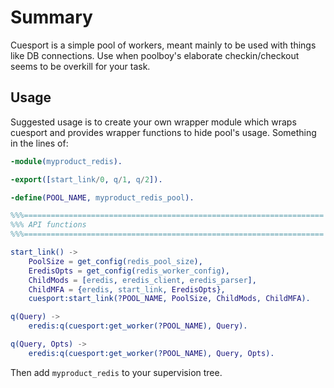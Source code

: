 Summary
=======

Cuesport is a simple pool of workers, meant mainly to be used with things like DB connections.
Use when poolboy's elaborate checkin/checkout seems to be overkill for your task.

Usage
-----

Suggested usage is to create your own wrapper module which wraps cuesport and provides
wrapper functions to hide pool's usage. Something in the lines of:

```erlang
-module(myproduct_redis).

-export([start_link/0, q/1, q/2]).

-define(POOL_NAME, myproduct_redis_pool).

%%%===================================================================
%%% API functions
%%%===================================================================

start_link() ->
    PoolSize = get_config(redis_pool_size),
    EredisOpts = get_config(redis_worker_config),
    ChildMods = [eredis, eredis_client, eredis_parser],
    ChildMFA = {eredis, start_link, EredisOpts},
    cuesport:start_link(?POOL_NAME, PoolSize, ChildMods, ChildMFA).

q(Query) ->
    eredis:q(cuesport:get_worker(?POOL_NAME), Query).

q(Query, Opts) ->
    eredis:q(cuesport:get_worker(?POOL_NAME), Query, Opts).
```

Then add `myproduct_redis` to your supervision tree.
